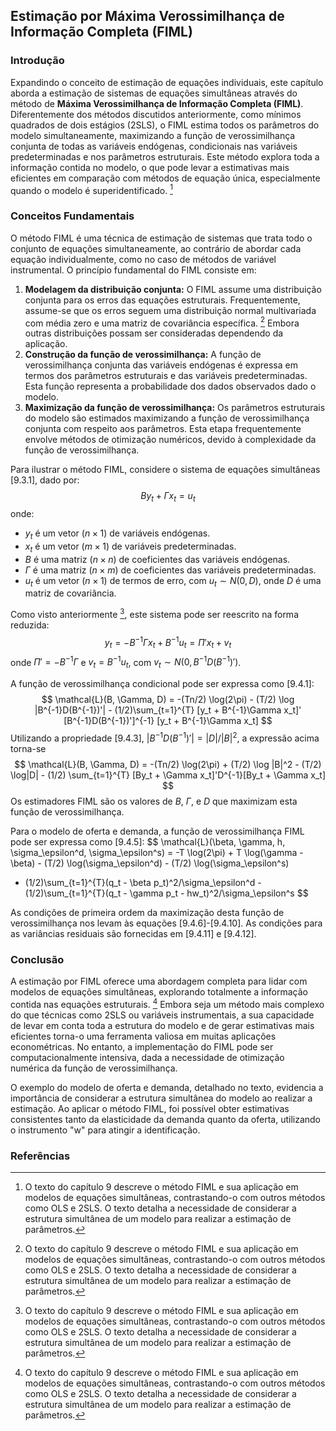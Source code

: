 ## Estimação por Máxima Verossimilhança de Informação Completa (FIML)

### Introdução
Expandindo o conceito de estimação de equações individuais, este capítulo aborda a estimação de sistemas de equações simultâneas através do método de **Máxima Verossimilhança de Informação Completa (FIML)**. Diferentemente dos métodos discutidos anteriormente, como mínimos quadrados de dois estágios (2SLS), o FIML estima todos os parâmetros do modelo simultaneamente, maximizando a função de verossimilhança conjunta de todas as variáveis endógenas, condicionais nas variáveis predeterminadas e nos parâmetros estruturais. Este método explora toda a informação contida no modelo, o que pode levar a estimativas mais eficientes em comparação com métodos de equação única, especialmente quando o modelo é superidentificado. [^1]

### Conceitos Fundamentais
O método FIML é uma técnica de estimação de sistemas que trata todo o conjunto de equações simultaneamente, ao contrário de abordar cada equação individualmente, como no caso de métodos de variável instrumental. O princípio fundamental do FIML consiste em:

1.  **Modelagem da distribuição conjunta:** O FIML assume uma distribuição conjunta para os erros das equações estruturais. Frequentemente, assume-se que os erros seguem uma distribuição normal multivariada com média zero e uma matriz de covariância específica. [^1] Embora outras distribuições possam ser consideradas dependendo da aplicação.
2.  **Construção da função de verossimilhança:** A função de verossimilhança conjunta das variáveis endógenas é expressa em termos dos parâmetros estruturais e das variáveis predeterminadas. Esta função representa a probabilidade dos dados observados dado o modelo.
3.  **Maximização da função de verossimilhança:** Os parâmetros estruturais do modelo são estimados maximizando a função de verossimilhança conjunta com respeito aos parâmetros. Esta etapa frequentemente envolve métodos de otimização numéricos, devido à complexidade da função de verossimilhança.

Para ilustrar o método FIML, considere o sistema de equações simultâneas [9.3.1], dado por:
$$
By_t + \Gamma x_t = u_t
$$
onde:
*   $y_t$ é um vetor $(n \times 1)$ de variáveis endógenas.
*   $x_t$ é um vetor $(m \times 1)$ de variáveis predeterminadas.
*   $B$ é uma matriz $(n \times n)$ de coeficientes das variáveis endógenas.
*   $\Gamma$ é uma matriz $(n \times m)$ de coeficientes das variáveis predeterminadas.
*   $u_t$ é um vetor $(n \times 1)$ de termos de erro, com $u_t \sim N(0, D)$, onde $D$ é uma matriz de covariância.

Como visto anteriormente [^1], este sistema pode ser reescrito na forma reduzida:
$$
y_t = -B^{-1}\Gamma x_t + B^{-1}u_t = \Pi' x_t + v_t
$$
onde $\Pi' = -B^{-1}\Gamma$ e $v_t = B^{-1}u_t$, com $v_t \sim N(0, B^{-1}D(B^{-1})')$.

A função de verossimilhança condicional pode ser expressa como [9.4.1]:
$$
\mathcal{L}(B, \Gamma, D) =  -(Tn/2) \log(2\pi) - (T/2) \log |B^{-1}D(B^{-1})'| - (1/2)\sum_{t=1}^{T} [y_t + B^{-1}\Gamma x_t]' [B^{-1}D(B^{-1})']^{-1} [y_t + B^{-1}\Gamma x_t]
$$
Utilizando a propriedade [9.4.3], $|B^{-1}D(B^{-1})'| = |D|/|B|^2$, a expressão acima torna-se
$$
\mathcal{L}(B, \Gamma, D) = -(Tn/2) \log(2\pi) + (T/2) \log |B|^2 - (T/2) \log|D| - (1/2) \sum_{t=1}^{T} [By_t + \Gamma x_t]'D^{-1}[By_t + \Gamma x_t]
$$
Os estimadores FIML são os valores de $B$, $\Gamma$, e $D$ que maximizam esta função de verossimilhança.

Para o modelo de oferta e demanda, a função de verossimilhança FIML pode ser expressa como [9.4.5]:
$$
\mathcal{L}(\beta, \gamma, h, \sigma_\epsilon^d, \sigma_\epsilon^s) = -T \log(2\pi) + T \log(\gamma - \beta) - (T/2) \log(\sigma_\epsilon^d)  - (T/2) \log(\sigma_\epsilon^s)
 - (1/2)\sum_{t=1}^{T}(q_t - \beta p_t)^2/\sigma_\epsilon^d - (1/2)\sum_{t=1}^{T}(q_t - \gamma p_t - hw_t)^2/\sigma_\epsilon^s
$$

As condições de primeira ordem da maximização desta função de verossimilhança nos levam às equações [9.4.6]-[9.4.10]. As condições para as variâncias residuais são fornecidas em [9.4.11] e [9.4.12].

### Conclusão
A estimação por FIML oferece uma abordagem completa para lidar com modelos de equações simultâneas, explorando totalmente a informação contida nas equações estruturais. [^1] Embora seja um método mais complexo do que técnicas como 2SLS ou variáveis instrumentais, a sua capacidade de levar em conta toda a estrutura do modelo e de gerar estimativas mais eficientes torna-o uma ferramenta valiosa em muitas aplicações econométricas. No entanto, a implementação do FIML pode ser computacionalmente intensiva, dada a necessidade de otimização numérica da função de verossimilhança.

O exemplo do modelo de oferta e demanda, detalhado no texto, evidencia a importância de considerar a estrutura simultânea do modelo ao realizar a estimação. Ao aplicar o método FIML, foi possível obter estimativas consistentes tanto da elasticidade da demanda quanto da oferta, utilizando o instrumento "w" para atingir a identificação.

### Referências
[^1]: O texto do capítulo 9 descreve o método FIML e sua aplicação em modelos de equações simultâneas, contrastando-o com outros métodos como OLS e 2SLS. O texto detalha a necessidade de considerar a estrutura simultânea de um modelo para realizar a estimação de parâmetros.
<!-- END -->
